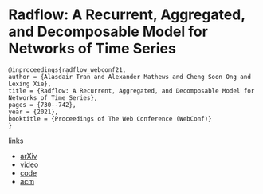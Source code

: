 # Radflow: A Recurrent, Aggregated, and Decomposable Model for Networks of Time Series

```
@inproceedings{radflow_webconf21,
author = {Alasdair Tran and Alexander Mathews and Cheng Soon Ong and Lexing Xie},
title = {Radflow: A Recurrent, Aggregated, and Decomposable Model for Networks of Time Series},
pages = {730--742},
year = {2021},
booktitle = {Proceedings of The Web Conference (WebConf)}
}
```

links
- [arXiv](https://arxiv.org/abs/2102.07289)
- [video](https://www.youtube.com/watch?v=UAzqfs5_Xqs)
- [code](https://github.com/alasdairtran/radflow)
- [acm](https://dl.acm.org/doi/10.1145/3442381.3449945)
